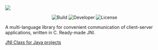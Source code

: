 <img src=https://i.postimg.cc/Bbx1vHXB/libsmsg-03-11-2024.png>
<p align="center">
   <img src="https://img.shields.io/badge/Integrated_to-Kilian-purple" alt="Build">
   <img src="https://img.shields.io/badge/Ready_made-JNI-blue" alt="Developer">
   <img src="https://img.shields.io/badge/License-MIT-magenta" alt="License">
</p>

A multi-language library for convenient communication of client-server applications, written in C. Ready-made JNI.

[JNI Class for Java projects](https://github.com/Doki-Doki-IT-Club/SuperMessage.java)
